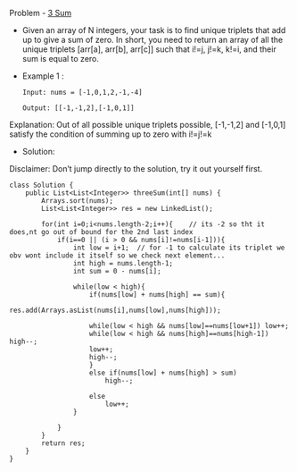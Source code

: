 Problem - [3 Sum](https://leetcode.com/problems/3sum/)

- Given an array of N integers, your task is to find unique triplets that add up to give a sum of zero. In short, you need to return an array of all the unique triplets [arr[a], arr[b], arr[c]] such that i!=j, j!=k, k!=i, and their sum is equal to zero.

- Example 1 :

      Input: nums = [-1,0,1,2,-1,-4]

      Output: [[-1,-1,2],[-1,0,1]]

Explanation: Out of all possible unique triplets possible, [-1,-1,2] and [-1,0,1] satisfy the condition of summing up to zero with i!=j!=k

- Solution:

Disclaimer: Don’t jump directly to the solution, try it out yourself first.

```
class Solution {
    public List<List<Integer>> threeSum(int[] nums) {
        Arrays.sort(nums);
        List<List<Integer>> res = new LinkedList();
        
        for(int i=0;i<nums.length-2;i++){    // its -2 so tht it does,nt go out of bound for the 2nd last index
            if(i==0 || (i > 0 && nums[i]!=nums[i-1])){
                int low = i+1;  // for -1 to calculate its triplet we obv wont include it itself so we check next element...
                int high = nums.length-1;
                int sum = 0 - nums[i];
                
                while(low < high){
                    if(nums[low] + nums[high] == sum){
                        res.add(Arrays.asList(nums[i],nums[low],nums[high]));
                    
                    while(low < high && nums[low]==nums[low+1]) low++;
                    while(low < high && nums[high]==nums[high-1]) high--;
                    low++;
                    high--;
                    }
                    else if(nums[low] + nums[high] > sum)
                        high--;
                    
                    else
                        low++;
                }
                
            }
        }
        return res;
    }
}
```
